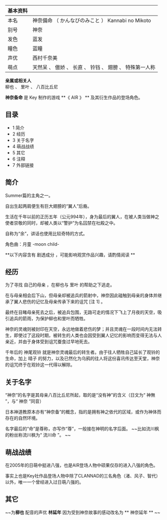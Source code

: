 |  **基本资料**  ||
|---|---|
|本名  |  神奈備命  （  かんなびのみこと  ）  Kannabi no Mikoto   |
|别号  |  神奈   |
|发色  |  蓝发   |
|瞳色  |  蓝瞳   |
|声优  |  西村千奈美   |
|萌点  |  天然呆  、  傲娇  、  长直  、  铃铛  、  翅膀  、  特殊第一人称   |
**亲属或相关人**  
柳也  、  里叶  、  八百比丘尼  
  
**神奈备命** 是  Key  制作的游戏 **《 AIR  》 ** 及其衍生作品的登场角色。

##  目录

  * 1  简介 
  * 2  经历 
  * 3  关于名字 
  * 4  萌战战绩 
  * 5  其它 
  * 6  注释 
  * 7  外部链接 

##  简介

Summer篇的主角之一。

自出生起两肩便生有巨大翅膀的“翼人”后裔。

生活在千年以前的正历五年（公元994年），身为最后的翼人，在被人类当做神之使者崇敬的同时，却被人类以“警护”为名囚禁在社殿之中。

自称为“余”，讲话也使用比较奇特的方式。

角色曲：月童 -moon child-

**以下内容含有 剧透成分  ，可能影响观赏作品兴趣，请酌情阅读 **

##  经历

为了寻找  自己的母亲  ，在柳也与  里叶  的帮助之下逃走。

在与母亲相会后下山，但母亲却被追兵的箭射中，神奈因此碰触到母亲的身体并继承了翼人悲伤的记忆及母亲传承下来的诅咒  [注 1]  。

最终在目睹母亲死去之后，被追兵包围，无路可走的情况下飞上了月夜的天空，吸引追兵的箭雨，为保护柳也和里叶而牺牲。

神奈的灵魂则被封印在天空，永远地做着悲伤的梦；并且灵魂在一段时间内无法转生，即使过了这段时期，被转生的人类也会因受到翼人记忆的影响而变得无法与人亲近，并由于身体受到诅咒蚕食过早地死去。

千年后的  神尾观铃  就是神奈灵魂最后的转生者。由于往人牺牲自己延长了观铃的生命，加上  晴子
的努力，以及已然化为乌鸦的往人将这份喜讯传达至天堂，神奈的诅咒终于在观铃这一代得以解除。

##  关于名字

“神奈”的名字是其母亲八百比丘尼所起，取的是“没有神”的含义（日文为“  神無  ”，与“  神奈  ”同音）

日本神道教原本亦有“神奈备”的概念，指的是拥有神之依代的区域，或作为神体而存在的自然环境。

名字最后的“命”是尊称，亦写作“尊”，一般接在神明的名字后面。 ~~比如流川枫的粉丝称流川枫为“ 流川命  ”。 ~~

##  萌战战绩

在2005年的日萌中挺进八强，也是AIR登场人物中硕果仅存的进入八强的角色。

事实上也是Key社作品登场人物中除了CLANNAD的三名角色（渚、风子、智代）以外，唯一一个曾经进入过日萌八强的。

##  其它

~~为**柳也** 配音的声优 **林延年** 因为受到神奈故事的感动改名为 ** 神奈延年  ** ~~
